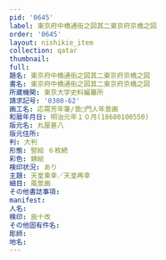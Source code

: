 ```yaml
---
pid: '0645'
label: 東京府中橋通街之図其二東京府京橋之図
order: '0645'
layout: nishikie_item
collection: qatar
thumbnail: 
full: 
題名: 東京府中橋通街之図其二東京府京橋之図
書名: 東京府中橋通街之図其二東京府京橋之図
所蔵機関: 東京大学史料編纂所
請求記号: '0380-62'
画工名: 応需芳年筆/景□門人年景画
和暦年月日: 明治元年１０月(18680100550)
版元名: 丸屋甚八
版元住所: 
判: 大判
形態: 竪絵 ６枚続
彩色: 錦絵
検印状況: あり
主題: 天皇東幸／天皇再幸
細目: 風景画
その他書誌事項: 
manifest: 
人名: 
検印: 辰十改
その他固有件名: 
彫師: 
地名: 
---
```

